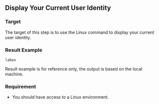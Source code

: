 ## Display Your Current User Identity

### Target

The target of this step is to use the Linux command to display your current user identity.

### Result Example

```
labex
```

Result example is for reference only, the output is based on the local machine.

### Requirement

- You should have access to a Linux environment.
